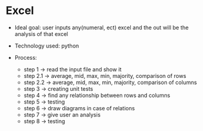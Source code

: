 # Excel

- Ideal goal: user inputs any(numeral, ect) excel and the out will be the analysis of that excel
- Technology used: python

- Process:
    - step 1 -> read the input file and show it
    - step 2.1 -> average, mid, max, min, majority, comparison of rows
    - step 2.2 -> average, mid, max, min, majority, comparison of columns
    - step 3 -> creating unit tests
    - step 4 -> find any relationship between rows and columns
    - step 5 -> testing
    - step 6 -> draw diagrams in case of relations
    - step 7 -> give user an analysis
    - step 8 -> testing
